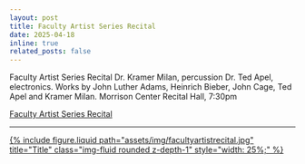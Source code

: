 ```yaml
---
layout: post
title: Faculty Artist Series Recital
date: 2025-04-18
inline: true
related_posts: false
---
```



Faculty Artist Series Recital Dr. Kramer Milan, percussion Dr. Ted Apel, electronics. Works by John Luther Adams, Heinrich Bieber, John Cage, Ted Apel and Kramer Milan. Morrison Center Recital Hall, 7:30pm

<a href="https://www.youtube.com/watch?v=7ioPXqNmRMw&t=2933s">Faculty Artist Series Recital



---

  {% include figure.liquid path="assets/img/facultyartistrecital.jpg" title="Title" class="img-fluid rounded z-depth-1" style="width: 25%;" %}






